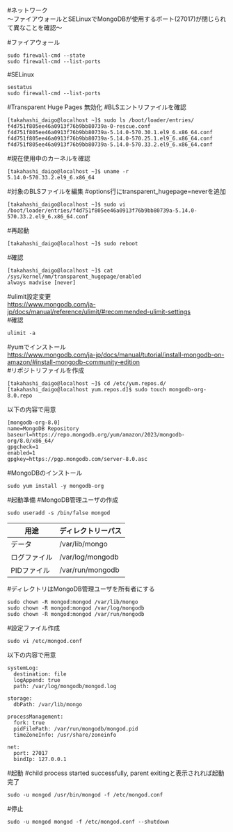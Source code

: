 #ネットワーク  
～ファイアウォールとSELinuxでMongoDBが使用するポート(27017)が閉じられて異なことを確認～  

#ファイアウォール
```
sudo firewall-cmd --state
sudo firewall-cmd --list-ports
```
#SELinux
```
sestatus
sudo firewall-cmd --list-ports
```
#Transparent Huge Pages 無効化
#BLSエントリファイルを確認
```
[takahashi_daigo@localhost ~]$ sudo ls /boot/loader/entries/
f4d751f805ee46a0913f76b9bb80739a-0-rescue.conf			    f4d751f805ee46a0913f76b9bb80739a-5.14.0-570.30.1.el9_6.x86_64.conf
f4d751f805ee46a0913f76b9bb80739a-5.14.0-570.25.1.el9_6.x86_64.conf  f4d751f805ee46a0913f76b9bb80739a-5.14.0-570.33.2.el9_6.x86_64.conf
```
#現在使用中のカーネルを確認
```
[takahashi_daigo@localhost ~]$ uname -r
5.14.0-570.33.2.el9_6.x86_64
```
#対象のBLSファイルを編集
#options行にtransparent_hugepage=neverを追加
```
[takahashi_daigo@localhost ~]$ sudo vi /boot/loader/entries/f4d751f805ee46a0913f76b9bb80739a-5.14.0-570.33.2.el9_6.x86_64.conf
```
#再起動
```
[takahashi_daigo@localhost ~]$ sudo reboot
```
#確認
```
[takahashi_daigo@localhost ~]$ cat /sys/kernel/mm/transparent_hugepage/enabled 
always madvise [never]
```

#ulimit設定変更  
https://www.mongodb.com/ja-jp/docs/manual/reference/ulimit/#recommended-ulimit-settings  
#確認  
```
ulimit -a
```
#yumでインストール  
https://www.mongodb.com/ja-jp/docs/manual/tutorial/install-mongodb-on-amazon/#install-mongodb-community-edition  
#リポジトリファイルを作成  
```
[takahashi_daigo@localhost ~]$ cd /etc/yum.repos.d/
[takahashi_daigo@localhost yum.repos.d]$ sudo touch mongodb-org-8.0.repo
```
以下の内容で用意
```
[mongodb-org-8.0]
name=MongoDB Repository
baseurl=https://repo.mongodb.org/yum/amazon/2023/mongodb-org/8.0/x86_64/
gpgcheck=1
enabled=1
gpgkey=https://pgp.mongodb.com/server-8.0.asc
```
#MongoDBのインストール
```
sudo yum install -y mongodb-org
```


#起動準備
#MongoDB管理ユーザの作成
```
sudo useradd -s /bin/false mongod
```
| 用途 | ディレクトリーパス |
|--------------|------------------------|
| データ  | /var/lib/mongo        |
| ログファイル  | /var/log/mongodb  |
| PIDファイル | /var/run/mongodb              |

#ディレクトリはMongoDB管理ユーザを所有者にする
```
sudo chown -R mongod:mongod /var/lib/mongo
sudo chown -R mongod:mongod /var/log/mongodb
sudo chown -R mongod:mongod /var/run/mongodb
```

#設定ファイル作成
```
sudo vi /etc/mongod.conf
```
以下の内容で用意
```
systemLog:
  destination: file
  logAppend: true
  path: /var/log/mongodb/mongod.log

storage:
  dbPath: /var/lib/mongo

processManagement:
  fork: true
  pidFilePath: /var/run/mongodb/mongod.pid
  timeZoneInfo: /usr/share/zoneinfo

net:
  port: 27017
  bindIp: 127.0.0.1 
```

#起動
#child process started successfully, parent exitingと表示されれば起動完了
```
sudo -u mongod /usr/bin/mongod -f /etc/mongod.conf
```

#停止
```
sudo -u mongod mongod -f /etc/mongod.conf --shutdown
```